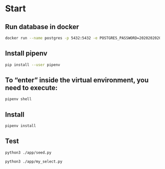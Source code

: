 # Start

## Run database in docker
```bash
docker run --name postgres -p 5432:5432 -e POSTGRES_PASSWORD=2020202020 -d postgres
```

## Install pipenv
```bash
pip install --user pipenv
```

## To “enter” inside the virtual environment, you need to execute:
```bash
pipenv shell
```

## Install 
```bash
pipenv install
```

## Test 

```bash
python3 ./app/seed.py 
```

```bash
python3 ./app/my_select.py
```


